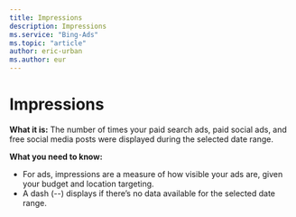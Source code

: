 ```yaml
---
title: Impressions
description: Impressions
ms.service: "Bing-Ads"
ms.topic: "article"
author: eric-urban
ms.author: eur
---
```


# Impressions

**What it is:**  The number of times your paid search ads, paid social ads, and free social media posts were displayed during the selected date range.

**What you need to know:**
- For ads, impressions are a measure of how visible your ads are, given your budget and location targeting.
- A dash (--) displays if there’s no data available for the selected date range.


